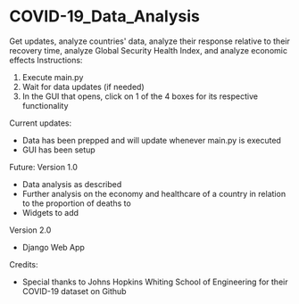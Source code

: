# COVID-19_Data_Analysis
Get updates, analyze countries' data, analyze their response relative to their recovery time, analyze Global Security Health Index, and analyze economic effects
Instructions:
1) Execute main.py
2) Wait for data updates (if needed)
3) In the GUI that opens, click on 1 of the 4 boxes for its respective functionality

Current updates:
- Data has been prepped and will update whenever main.py is executed
- GUI has been setup

Future:
Version 1.0
- Data analysis as described
- Further analysis on the economy and healthcare of a country in relation to the proportion of deaths to 
- Widgets to add

Version 2.0
- Django Web App

Credits:
- Special thanks to Johns Hopkins Whiting School of Engineering for their COVID-19 dataset on Github
